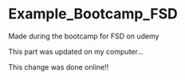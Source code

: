 # Example_Bootcamp_FSD
Made during the bootcamp for FSD on udemy

This part was updated on my computer...

This change was done online!!
